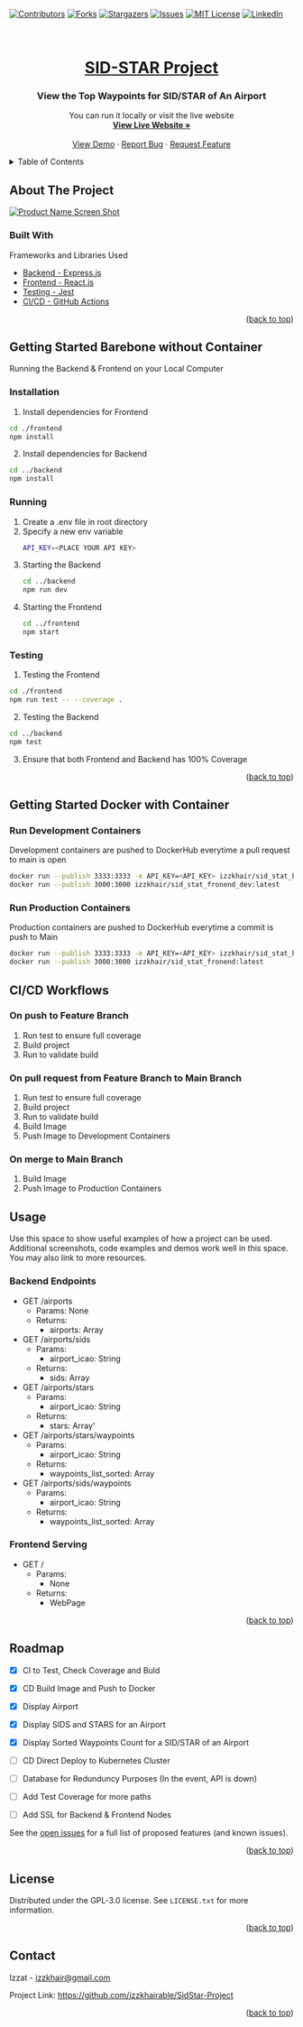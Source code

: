 <div id="top"></div>
<!--
*** Thanks for checking out the Best-README-Template. If you have a suggestion
*** that would make this better, please fork the repo and create a pull request
*** or simply open an issue with the tag "enhancement".
*** Don't forget to give the project a star!
*** Thanks again! Now go create something AMAZING! :D
-->



<!-- PROJECT SHIELDS -->
<!--
*** I'm using markdown "reference style" links for readability.
*** Reference links are enclosed in brackets [ ] instead of parentheses ( ).
*** See the bottom of this document for the declaration of the reference variables
*** for contributors-url, forks-url, etc. This is an optional, concise syntax you may use.
*** https://www.markdownguide.org/basic-syntax/#reference-style-links
-->
[![Contributors][contributors-shield]][contributors-url]
[![Forks][forks-shield]][forks-url]
[![Stargazers][stars-shield]][stars-url]
[![Issues][issues-shield]][issues-url]
[![MIT License][license-shield]][license-url]
[![LinkedIn][linkedin-shield]][linkedin-url]



<!-- PROJECT LOGO -->
<br />
<div align="center">
  <a href="https://github.com/othneildrew/Best-README-Template">
    <h1>SID-STAR Project</h1>
  </a>

  <h3 align="center">View the Top Waypoints for SID/STAR of An Airport</h3>

  <p align="center">
    You can run it locally or visit the live website
    <br />
    <a href="http://a7549e33f9268413b88a597dc856c116-1871371642.ap-southeast-1.elb.amazonaws.com/"><strong>View Live Website »</strong></a>
    <br />
    <br />
    <a href="http://a7549e33f9268413b88a597dc856c116-1871371642.ap-southeast-1.elb.amazonaws.com/">View Demo</a>
    ·
    <a href="https://github.com/izzkhairable/SidStar-Project/issues">Report Bug</a>
    ·
    <a href="https://github.com/izzkhairable/SidStar-Project/issues">Request Feature</a>
  </p>
</div>



<!-- TABLE OF CONTENTS -->
<details>
  <summary>Table of Contents</summary>
  <ol>
    <li>
      <a href="#about-the-project">About The Project</a>
      <ul>
        <li><a href="#built-with">Built With</a></li>
      </ul>
    </li>
    <li>
      <a href="#getting-started">Getting Started</a>
      <ul>
        <li><a href="#prerequisites">Prerequisites</a></li>
        <li><a href="#installation">Installation</a></li>
      </ul>
    </li>
    <li><a href="#usage">Usage</a></li>
    <li><a href="#roadmap">Roadmap</a></li>
    <li><a href="#contributing">Contributing</a></li>
    <li><a href="#license">License</a></li>
    <li><a href="#contact">Contact</a></li>
    <li><a href="#acknowledgments">Acknowledgments</a></li>
  </ol>
</details>



<!-- ABOUT THE PROJECT -->
## About The Project
[![Product Name Screen Shot][product-screenshot]](https://example.com)



### Built With

Frameworks and Libraries Used
* [Backend - Express.js](https://expressjs.com/)
* [Frontend - React.js](https://reactjs.org/)
* [Testing - Jest](https://jestjs.io/)
* [CI/CD - GitHub Actions](https://github.com/)

<p align="right">(<a href="#top">back to top</a>)</p>



<!-- GETTING STARTED -->
## Getting Started Barebone without Container

Running the Backend & Frontend on your Local Computer

### Installation
1. Install dependencies for Frontend
  ```sh
  cd ./frontend
  npm install
  ```
2. Install dependencies for Backend
  ```sh
  cd ../backend
  npm install
  ```

### Running
1. Create a .env file in root directory
2. Specify a new env variable
   ```sh
   API_KEY=<PLACE YOUR API KEY>
   ```
3. Starting the Backend
   ```sh
   cd ../backend
   npm run dev
   ```
4. Starting the Frontend
   ```sh
   cd ../frontend
   npm start
   ```



### Testing
1. Testing the Frontend
```sh
cd ./frontend
npm run test -- --coverage .
```

2. Testing the Backend
```sh
cd ../backend
npm test
```
3. Ensure that both Frontend and Backend has 100% Coverage

<p align="right">(<a href="#top">back to top</a>)</p>


<!-- GETTING STARTED -->
## Getting Started Docker with Container

### Run Development Containers
Development containers are pushed to DockerHub everytime a pull request to main is open
```sh
docker run --publish 3333:3333 -e API_KEY=<API_KEY> izzkhair/sid_stat_backend_dev:latest
docker run --publish 3000:3000 izzkhair/sid_stat_fronend_dev:latest
```

### Run Production Containers
Production containers are pushed to DockerHub everytime a commit is push to Main
```sh
docker run --publish 3333:3333 -e API_KEY=<API_KEY> izzkhair/sid_stat_backend:latest
docker run --publish 3000:3000 izzkhair/sid_stat_fronend:latest
```

<!-- GETTING STARTED -->
## CI/CD Workflows

### On push to Feature Branch
 1. Run test to ensure full coverage
 2. Build project 
 3. Run to validate build
 
### On pull request from Feature Branch to Main Branch
 1. Run test to ensure full coverage
 2. Build project 
 3. Run to validate build
 4. Build Image 
 5. Push Image to Development Containers

### On merge to Main Branch
 1. Build Image 
 2. Push Image to Production Containers

<!-- USAGE EXAMPLES -->
## Usage

Use this space to show useful examples of how a project can be used. Additional screenshots, code examples and demos work well in this space. You may also link to more resources.

### Backend Endpoints
* GET /airports
  - Params: None
  - Returns: 
    - airports: Array   
* GET /airports/sids
  - Params: 
    - airport_icao: String  
  - Returns: 
    - sids: Array
* GET /airports/stars
  - Params: 
    - airport_icao: String  
  - Returns: 
    - stars: Array'
* GET /airports/stars/waypoints
  - Params: 
    - airport_icao: String  
  - Returns: 
    - waypoints_list_sorted: Array
* GET /airports/sids/waypoints
  - Params: 
    - airport_icao: String  
  - Returns: 
    - waypoints_list_sorted: Array


### Frontend Serving
* GET /
  - Params: 
    - None
  - Returns: 
    - WebPage

<p align="right">(<a href="#top">back to top</a>)</p>



<!-- ROADMAP -->
## Roadmap

- [x] CI to Test, Check Coverage and Buld
- [x] CD Build Image and Push to Docker
- [x] Display Airport
- [x] Display SIDS and STARS for an Airport 
- [x] Display Sorted Waypoints Count for a SID/STAR of an Airport 
- [ ] CD Direct Deploy to Kubernetes Cluster
- [ ] Database for Redunduncy Purposes (In the event, API is down)
- [ ] Add Test Coverage for more paths
- [ ] Add SSL for Backend & Frontend Nodes


See the [open issues](https://github.com/izzkhairable/SidStar-Project/issues) for a full list of proposed features (and known issues).

<p align="right">(<a href="#top">back to top</a>)</p>



<!-- LICENSE -->
## License

Distributed under the GPL-3.0 license. See `LICENSE.txt` for more information.

<p align="right">(<a href="#top">back to top</a>)</p>



<!-- CONTACT -->
## Contact

Izzat - izzkhair@gmail.com

Project Link: https://github.com/izzkhairable/SidStar-Project

<p align="right">(<a href="#top">back to top</a>)</p>



<!-- MARKDOWN LINKS & IMAGES -->
<!-- https://www.markdownguide.org/basic-syntax/#reference-style-links -->
[contributors-shield]: https://img.shields.io/github/contributors/izzkhairable/SidStar-Project.svg?style=for-the-badge
[contributors-url]: https://github.com/izzkhairable/SidStar-Project/graphs/contributors
[forks-shield]: https://img.shields.io/github/forks/izzkhairable/SidStar-Project.svg?style=for-the-badge
[forks-url]: https://github.com/othneildrew/Best-README-Template/network/members
[stars-shield]: https://img.shields.io/github/stars/izzkhairable/SidStar-Project.svg?style=for-the-badge
[stars-url]: https://github.com/othneildrew/Best-README-Template/stargazers
[issues-shield]: https://img.shields.io/github/issues/izzkhairable/SidStar-Project.svg?style=for-the-badge
[issues-url]: https://github.com/izzkhairable/SidStar-Project/issues
[license-shield]: https://img.shields.io/github/license/izzkhairable/SidStar-Project.svg?style=for-the-badge
[license-url]: https://github.com/izzkhairable/SidStar-Project/blob/master/LICENSE.txt
[linkedin-shield]: https://img.shields.io/badge/-LinkedIn-black.svg?style=for-the-badge&logo=linkedin&colorB=555
[linkedin-url]: https://www.linkedin.com/in/izzkhair/
[product-screenshot]: README_utils/demo.gif
